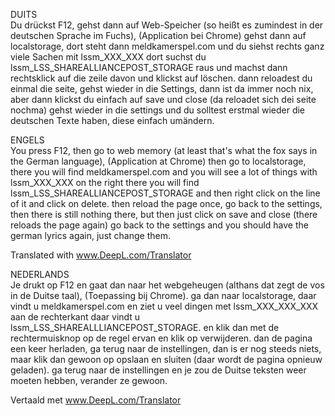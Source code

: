 DUITS  
Du drückst F12, gehst dann auf Web-Speicher (so heißt es zumindest in der deutschen Sprache im Fuchs), (Application bei Chrome)
gehst dann auf localstorage, dort steht dann meldkamerspel.com und du siehst rechts ganz viele Sachen mit lssm_XXX_XXX dort suchst du lssm_LSS_SHAREALLIANCEPOST_STORAGE raus
und machst dann rechtsklick auf die zeile davon und klickst auf löschen.
dann reloadest du einmal die seite, gehst wieder in die Settings, dann ist da immer noch nix, aber dann klickst du einfach auf save und close (da reloadet sich dei seite nochma)
gehst wieder in die settings und du solltest erstmal wieder die deutschen Texte haben, diese einfach umändern.

ENGELS  
You press F12, then go to web memory (at least that's what the fox says in the German language), (Application at Chrome)
then go to localstorage, there you will find meldkamerspel.com and you will see a lot of things with lssm_XXX_XXX on the right there you will find lssm_LSS_SHAREALLIANCEPOST_STORAGE
and then right click on the line of it and click on delete.
then reload the page once, go back to the settings, then there is still nothing there, but then just click on save and close (there reloads the page again)
go back to the settings and you should have the german lyrics again, just change them.

Translated with www.DeepL.com/Translator


NEDERLANDS  
Je drukt op F12 en gaat dan naar het webgeheugen (althans dat zegt de vos in de Duitse taal), (Toepassing bij Chrome).
ga dan naar localstorage, daar vindt u meldkamerspel.com en ziet u veel dingen met lssm_XXX_XXX_XXX aan de rechterkant daar vindt u lssm_LSS_SHAREALLLIANCEPOST_STORAGE.
en klik dan met de rechtermuisknop op de regel ervan en klik op verwijderen.
dan de pagina een keer herladen, ga terug naar de instellingen, dan is er nog steeds niets, maar klik dan gewoon op opslaan en sluiten (daar wordt de pagina opnieuw geladen).
ga terug naar de instellingen en je zou de Duitse teksten weer moeten hebben, verander ze gewoon.

Vertaald met www.DeepL.com/Translator
